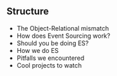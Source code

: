 ## Structure

- The Object-Relational mismatch
- How does Event Sourcing work?
- Should you be doing ES?
- How we do ES
- Pitfalls we encountered
- Cool projects to watch